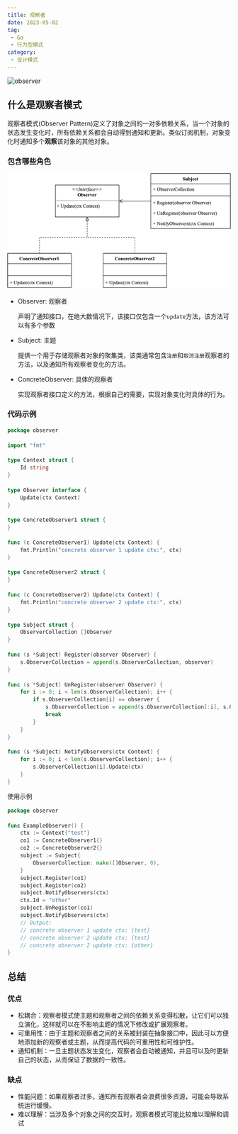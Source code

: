 ```yaml
---
title: 观察者
date: 2023-05-02
tag:
 - Go
 - 行为型模式
category:
 - 设计模式
---
```


![observer](https://refactoringguru.cn/images/patterns/content/observer/observer-2x.png)

<!-- more -->

## 什么是观察者模式

观察者模式(Observer Pattern)定义了对象之间的一对多依赖关系，当一个对象的状态发生变化时，所有依赖关系都会自动得到通知和更新。类似订阅机制，对象变化时通知多个**观察**该对象的其他对象。

### 包含哪些角色

![observer](../images/observer.png)

- Observer: 观察者
  
  声明了通知接口，在绝大数情况下，该接口仅包含一个`update`方法，该方法可以有多个参数

- Subject: 主题
  
  提供一个用于存储观察者对象的聚集类，该类通常包含`注册`和`取消注册`观察者的方法，以及通知所有观察者变化的方法。

- ConcreteObserver: 具体的观察者
  
  实现观察者接口定义的方法，根据自己的需要，实现对象变化时具体的行为。

### 代码示例

```go
package observer

import "fmt"

type Context struct {
	Id string
}

type Observer interface {
	Update(ctx Context)
}

type ConcreteObserver1 struct {
}

func (c ConcreteObserver1) Update(ctx Context) {
	fmt.Println("concrete observer 1 update ctx:", ctx)
}

type ConcreteObserver2 struct {
}

func (c ConcreteObserver2) Update(ctx Context) {
	fmt.Println("concrete observer 2 update ctx:", ctx)
}

type Subject struct {
	ObserverCollection []Observer
}

func (s *Subject) Register(observer Observer) {
	s.ObserverCollection = append(s.ObserverCollection, observer)
}

func (s *Subject) UnRegister(observer Observer) {
	for i := 0; i < len(s.ObserverCollection); i++ {
		if s.ObserverCollection[i] == observer {
			s.ObserverCollection = append(s.ObserverCollection[:i], s.ObserverCollection[i+1:]...)
			break
		}
	}
}

func (s *Subject) NotifyObservers(ctx Context) {
	for i := 0; i < len(s.ObserverCollection); i++ {
		s.ObserverCollection[i].Update(ctx)
	}
}
```

使用示例

```go
package observer

func ExampleObserver() {
	ctx := Context{"test"}
	co1 := ConcreteObserver1{}
	co2 := ConcreteObserver2{}
	subject := Subject{
		ObserverCollection: make([]Observer, 0),
	}
	subject.Register(co1)
	subject.Register(co2)
	subject.NotifyObservers(ctx)
	ctx.Id = "other"
	subject.UnRegister(co1)
	subject.NotifyObservers(ctx)
	// Output:
	// concrete observer 1 update ctx: {test}
	// concrete observer 2 update ctx: {test}
	// concrete observer 2 update ctx: {other}
}
```

## 总结

### 优点

- 松耦合：观察者模式使主题和观察者之间的依赖关系变得松散，让它们可以独立演化，这样就可以在不影响主题的情况下修改或扩展观察者。
- 可重用性：由于主题和观察者之间的关系被封装在抽象接口中，因此可以方便地添加新的观察者或主题，从而提高代码的可重用性和可维护性。
- 通知机制：一旦主题状态发生变化，观察者会自动被通知，并且可以及时更新自己的状态，从而保证了数据的一致性。

### 缺点

- 性能问题：如果观察者过多，通知所有观察者会浪费很多资源，可能会导致系统运行缓慢。
- 难以理解：当涉及多个对象之间的交互时，观察者模式可能比较难以理解和调试
  